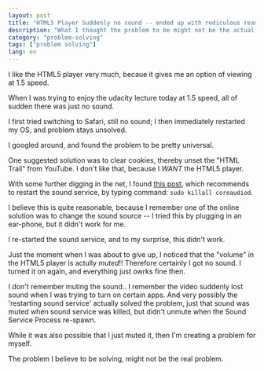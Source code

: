 ```yaml
---
layout: post
title: "HTML5 Player Suddenly no sound -- ended up with rediculous reason"
description: "What I thought the problem to be might not be the actual problem"
category: "problem-solving"
tags: ["problem solving"]
lang: en
---
```


I like the HTML5 player very much, becaue it gives me an option of viewing at 1.5 speed.

When I was trying to enjoy the udacity lecture today at 1.5 speed, all of sudden there was just no sound.

I first tried switching to Safari, still no sound; I then immediately restarted my OS, and problem stays unsolved.

I googled around, and found the problem to be pretty universal.

One suggested solution was to clear cookies, thereby unset the "HTML Trail" from YouTube. I don't like that, because I *WANT* the HTML5 player.

With some further digging in the net, I found [this post](http://productforums.google.com/forum/#!topic/chrome/jTu_YI1NgdE), which recommends to restart the sound service, by typing command: `sudo killall coreaudiod`.

I believe this is quite reasonable, because I remember one of the online solution was to change the sound source -- I tried this by plugging in an ear-phone, but it didn't work for me.

I re-started the sound service, and to my surprise, this didn't work.

Just the moment when I was about to give up, I noticed that the "volume" in the HTML5 player is actully _muted_!! Therefore certainly I got no sound. I turned it on again, and everything just owrks fine then.


I don't remember muting the sound.. I remember the video suddenly lost sound when I was trying to turn on certain apps. And very possibly the 'restarting sound service' actually solved the problem, just that sound was muted when sound service was killed, but didn't unmute when the Sound Service Process re-spawn.

While it was also possible that I just muted it, then I'm creating a problem for myself.


The problem I believe to be solving, might not be the real problem.

